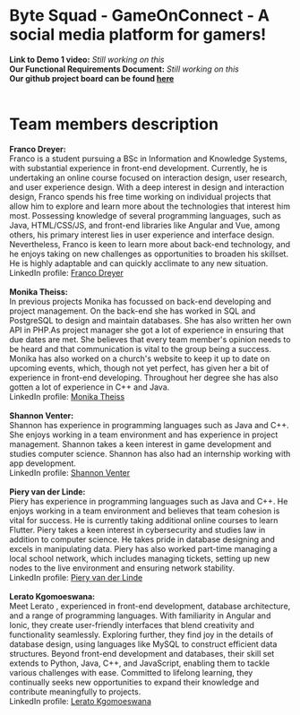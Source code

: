 # Byte Squad - GameOnConnect - A social media platform for gamers!

**Link to Demo 1 video:** *Still working on this* <br>
**Our Functional Requirements Document:** *Still working on this* <br>
**Our github project board can be found [here](https://github.com/orgs/COS301-SE-2024/projects/54)** <br>
<br>
# Team members description #
**Franco Dreyer:**<br>
Franco is a student pursuing a BSc in Information and Knowledge Systems, with substantial experience in front-end development. Currently, he is undertaking an online course focused on interaction design, user research, and user experience design. With a deep interest in design and interaction design, Franco spends his free time working on individual projects that allow him to explore and learn more about the technologies that interest him most. Possessing knowledge of several programming languages, such as Java, HTML/CSS/JS, and front-end libraries like Angular and Vue, among others, his primary interest lies in user experience and interface design. Nevertheless, Franco is keen to learn more about back-end technology, and he enjoys taking on new challenges as opportunities to broaden his skillset. He is highly adaptable and can quickly acclimate to any new situation.
<br>
LinkedIn profile: [Franco Dreyer](https://www.linkedin.com/in/franco-dreyer-2186b4258)
<br><br>
**Monika Theiss:** <br>
In previous projects Monika has focussed on back-end developing and project management. On the back-end she has worked in SQL and PostgreSQL to design and maintain databases. She has also written her own API in PHP.As project manager she got a lot of experience in ensuring that due dates are met. She believes that every team member's opinion needs to be heard and that communication is vital to the group being a success. Monika has also worked on a church's website to keep it up to date on upcoming events, which, though not yet perfect, has given her a bit of experience in front-end developing. Throughout her degree she has also gotten a lot of experience in C++ and Java. 
<br>
LinkedIn profile: [Monika Theiss](https://www.linkedin.com/in/monika-theiss-b3723a286)
<br><br>
**Shannon Venter:** <br>
Shannon has experience in programming languages such as Java and C++. She enjoys working in a team environment and has experience in project management. Shannon takes a keen interest in game development and studies computer science. Shannon has also had an internship working with app development.
<br>
LinkedIn profile: [Shannon Venter](https://www.linkedin.com/in/shannon-venter-508113279/)
<br><br>
**Piery van der Linde:** <br>
Piery has experience in programming languages such as Java and C++. He enjoys working in a team environment and believes that team cohesion is vital for success. He is currently taking additional online courses to learn Flutter. Piery takes a keen interest in cybersecurity and studies law in addition to computer science. He takes pride in database designing and excels in manipulating data. Piery has also worked part-time managing a local school network, which includes managing tickets, setting up new nodes to the live environment and ensuring network stability.
<br>
LinkedIn profile: [Piery van der Linde](https://www.linkedin.com/in/piery-van-der-linde-6687121b8/)
<br><br>
**Lerato Kgomoeswana:** <br>
Meet Lerato , experienced in front-end development, database architecture, and a range of programming languages. With familiarity in Angular and Ionic, they create user-friendly interfaces that blend creativity and functionality seamlessly. Exploring further, they find joy in the details of database design, using languages like MySQL to construct efficient data structures. Beyond front-end development and databases, their skill set extends to Python, Java, 
C++, and JavaScript, enabling them to tackle various challenges with ease. Committed to lifelong learning, they  continually seeks new opportunities to expand their knowledge and contribute meaningfully to 
projects.
<br>
LinkedIn profile: [Lerato Kgomoeswana](https://www.linkedin.com/in/lerato-kgomoeswana-694500256/)
<br><br>



